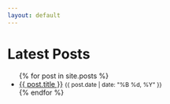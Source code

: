 ```yaml
---
layout: default
---
```


# Latest Posts

<ul>
{% for post in site.posts %}
  <li>
    <a href="{{ post.url }}">{{ post.title }}</a>
    <small>{{ post.date | date: "%B %d, %Y" }}</small>
  </li>
{% endfor %}
</ul>
